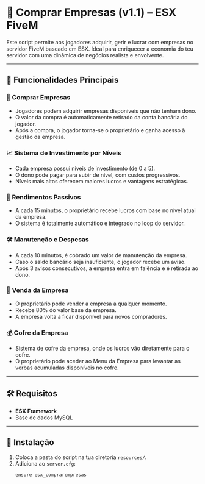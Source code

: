 # 🏢 Comprar Empresas (v1.1) – ESX FiveM

Este script permite aos jogadores adquirir, gerir e lucrar com empresas no servidor FiveM baseado em ESX. Ideal para enriquecer a economia do teu servidor com uma dinâmica de negócios realista e envolvente.

---

## 📌 Funcionalidades Principais

### 🏪 Comprar Empresas
- Jogadores podem adquirir empresas disponíveis que não tenham dono.
- O valor da compra é automaticamente retirado da conta bancária do jogador.
- Após a compra, o jogador torna-se o proprietário e ganha acesso à gestão da empresa.

### 📈 Sistema de Investimento por Níveis
- Cada empresa possui níveis de investimento (de 0 a 5).
- O dono pode pagar para subir de nível, com custos progressivos.
- Níveis mais altos oferecem maiores lucros e vantagens estratégicas.

### 💸 Rendimentos Passivos
- A cada 15 minutos, o proprietário recebe lucros com base no nível atual da empresa.
- O sistema é totalmente automático e integrado no loop do servidor.

### 🛠️ Manutenção e Despesas
- A cada 10 minutos, é cobrado um valor de manutenção da empresa.
- Caso o saldo bancário seja insuficiente, o jogador recebe um aviso.
- Após 3 avisos consecutivos, a empresa entra em falência e é retirada ao dono.

### 🔁 Venda da Empresa
- O proprietário pode vender a empresa a qualquer momento.
- Recebe 80% do valor base da empresa.
- A empresa volta a ficar disponível para novos compradores.

### 💰 Cofre da Empresa
- Sistema de cofre da empresa, onde os lucros vão diretamente para o cofre.
- O proprietário pode aceder ao Menu da Empresa para levantar as verbas acumuladas disponíveis no cofre.

---

## 🛠️ Requisitos
- **ESX Framework**
- Base de dados MySQL

---

## 📂 Instalação

1. Coloca a pasta do script na tua diretoria `resources/`.
2. Adiciona ao `server.cfg`:
   ```bash
   ensure esx_comprarempresas
